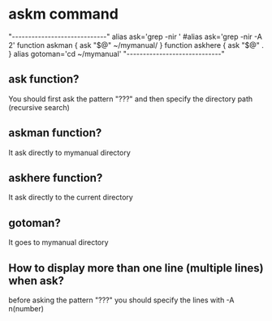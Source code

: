 # askm command

"-----------------------------"
alias ask='grep -nir '
#alias ask='grep -nir -A 2'
function askman { 
    ask "$@" ~/mymanual/
}
function askhere { 
    ask "$@" . 
}
alias gotoman='cd ~/mymanual'
"-----------------------------"

## ask function? 
You should first ask the pattern "???" and then specify the directory path (recursive search)

## askman function?
It ask directly to mymanual directory

## askhere function?
It ask directly to the current directory

## gotoman?
It goes to mymanual directory

## How to display more than one line (multiple lines) when ask?
before asking the pattern "???" you should specify the lines with -A n(number)
